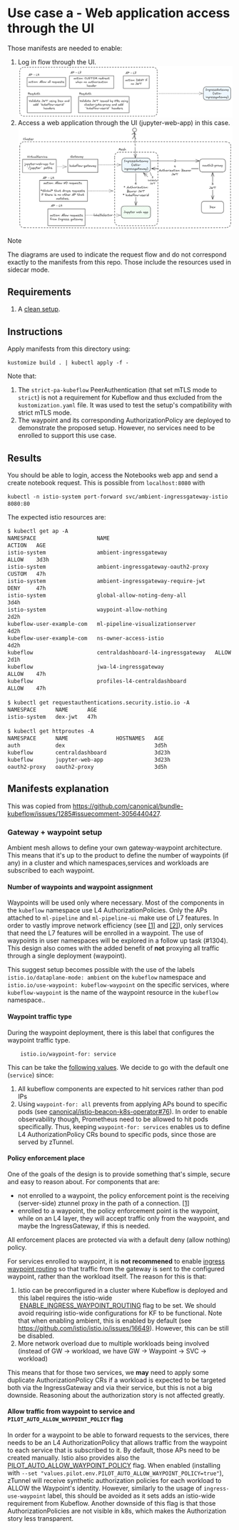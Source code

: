 # Use case a - Web application access through the UI

Those manifests are needed to enable:
1. Log in flow through the UI.
![alt text](./img/image.png)
2. Access a web application through the UI (jupyter-web-app) in this case.
![alt text](./img/image-1.png)

> [!NOTE]
> The diagrams are used to indicate the request flow and do not correspond exactly to the manifests from this repo. Those include the resources used in sidecar mode.

## Requirements
1. A [clean setup](../clean-setup/).

## Instructions
Apply manifests from this directory using:
```shell
kustomize build . | kubectl apply -f -
```
Note that:
1. The `strict-pa-kubeflow` PeerAuthentication (that set mTLS mode to `strict`) is not a requirement for Kubeflow and thus excluded from the `kustomization.yaml` file. It was used to test the setup's compatibility with strict mTLS mode.
1. The waypoint and its corresponding AuthorizationPolicy are deployed to demonstrate the proposed setup. However, no services need to be enrolled to support this use case.

## Results
You should be able to login, access the Notebooks web app and send a create notebook request. This is possible from `localhost:8080` with
```shell
kubectl -n istio-system port-forward svc/ambient-ingressgateway-istio 8080:80
```

The expected istio resources are:
```
$ kubectl get ap -A
NAMESPACE                   NAME                                    ACTION   AGE
istio-system                ambient-ingressgateway                  ALLOW    3d3h
istio-system                ambient-ingressgateway-oauth2-proxy     CUSTOM   47h
istio-system                ambient-ingressgateway-require-jwt      DENY     47h
istio-system                global-allow-noting-deny-all                     3d4h
istio-system                waypoint-allow-nothing                           2d2h
kubeflow-user-example-com   ml-pipeline-visualizationserver                  4d2h
kubeflow-user-example-com   ns-owner-access-istio                            4d2h
kubeflow                    centraldashboard-l4-ingressgateway   ALLOW    2d1h
kubeflow                    jwa-l4-ingressgateway                         ALLOW    47h
kubeflow                    profiles-l4-centraldashboard                    ALLOW    47h

$ kubectl get requestauthentications.security.istio.io -A
NAMESPACE      NAME      AGE
istio-system   dex-jwt   47h

$ kubectl get httproutes -A                              
NAMESPACE      NAME               HOSTNAMES   AGE
auth           dex                            3d5h
kubeflow       centraldashboard               3d23h
kubeflow       jupyter-web-app                3d23h
oauth2-proxy   oauth2-proxy                   3d5h
```

## Manifests explanation
This was copied from https://github.com/canonical/bundle-kubeflow/issues/1285#issuecomment-3056440427.

### Gateway + waypoint setup
Ambient mesh allows to define your own gateway-waypoint architecture. This means that it's up to the product to define the number of waypoints (if any) in a cluster and which namespaces,services and workloads are subscribed to each waypoint.

#### Number of waypoints and waypoint assignment
Waypoints will be used only where necessary. Most of the components in the `kubeflow` namespace use L4 AuthorizationPolicies. Only the APs attached to `ml-pipeline` and `ml-pipeline-ui` make use of L7 features. In order to vastly improve network efficiency (see [[1]](https://ambientmesh.io/blog/sidecar-migration-part-1/#to-waypoint-or-not-to-waypoint) and [[2]](https://istio.io/latest/blog/2025/ambient-performance/)), only services that need the L7 features will be enrolled in a waypoint. The use of waypoints in user namespaces will be explored in a follow up task (#1304). This design also comes with the added benefit of **not** proxying all traffic through a single deployment (waypoint).

This suggest setup becomes possible with the use of the labels `istio.io/dataplane-mode: ambient` on the `kubeflow` namespace and `istio.io/use-waypoint: kubeflow-waypoint` on the specific services, where `kubeflow-waypoint` is the name of the waypoint resource in the `kubeflow` namespace..

#### Waypoint traffic type
During the waypoint deployment, there is this label that configures the waypoint traffic type.
```
    istio.io/waypoint-for: service
```
This can be take the [following values](https://istio.io/latest/docs/ambient/usage/waypoint/#waypoint-traffic-types). We decide to go with the default one (`service`) since:
1. All kubeflow components are expected to hit services rather than pod IPs
2. Using `waypoint-for: all` prevents from applying APs bound to specific pods (see [canonical/istio-beacon-k8s-operator#76](https://github.com/canonical/istio-beacon-k8s-operator/issues/76#issuecomment-2971331539)). In order to enable observability though, Prometheus need to be allowed to hit pods specifically. Thus, keeping `waypoint-for: services` enables us to define L4 AuthorizationPolicy CRs bound to specific pods, since those are served by zTunnel.

#### Policy enforcement place
One of the goals of the design is to provide something that's simple, secure and easy to reason about. For components that are:
* not enrolled to a waypoint, the policy enforcement point is the receiving (server-side) ztunnel proxy in the path of a connection. [[1]](https://ambientmesh.io/docs/security/ztunnel-authz/#:~:text=The%20enforcement%20point%20is%20the%20receiving%20(server%2Dside)%20ztunnel%20proxy%20in%20the%20path%20of%20a%20connection.)
* enrolled to a waypoint, the policy enforcement point is the waypoint, while on an L4 layer, they will accept traffic only from the waypoint, and maybe the IngressGateway, if this is needed.

All enforcement places are protected via with a default deny (allow nothing) policy.

For services enrolled to waypoint, it is **not recommened** to enable [ingress waypoint routing](https://ambientmesh.io/docs/traffic/gateways/#gateways-and-waypoints) so that traffic from the gateway is sent to the configured waypoint, rather than the workload itself. The reason for this is that:
1. Istio can be preconfigured in a cluster where Kubeflow is deployed and this label requires the istio-wide  [ENABLE_INGRESS_WAYPOINT_ROUTING](https://istio.io/latest/docs/reference/commands/pilot-discovery/#:~:text=ENABLE_INGRESS_WAYPOINT_ROUTING) flag to be set. We should avoid requiring istio-wide configurations for KF to be functional. Note that when enabling ambient, this is enabled by default (see https://github.com/istio/istio.io/issues/16649). However, this can be still be disabled.
2. More network overload due to multiple workloads being involved (instead of GW -> workload, we have GW -> Waypoint -> SVC -> workload)

This means that for those two services, we **may** need to apply some duplicate AuthorizationPolicy CRs if a workload is expected to be targeted both via the IngressGateway and via their service, but this is not a big downside. Reasoning about the authorization story is not affected greatly.

#### Allow traffic from waypoint to service and `PILOT_AUTO_ALLOW_WAYPOINT_POLICY` flag
In order for a waypoint to be able to forward requests to the services, there needs to be an L4 AuthorizationPolicy that allows traffic from the waypoint to each service that is subscribed to it. By default, those APs need to be created manually. Istio also provides also the [PILOT_AUTO_ALLOW_WAYPOINT_POLICY](https://istio.io/latest/docs/reference/commands/pilot-discovery/#:~:text=PILOT_AUTO_ALLOW_WAYPOINT_POLICY) flag. When enabled (installing with `--set "values.pilot.env.PILOT_AUTO_ALLOW_WAYPOINT_POLICY=true"`), zTunnel will receive synthetic authorization policies for each workload to ALLOW the Waypoint's identity. However, similarly to the usage of `ingress-use-waypoint` label, this should be avoided as it sets adds an istio-wide requirement from Kubeflow. Another downside of this flag is that those AuthorizationPolicies are not visible in k8s, which makes the Authorization story less transparent.
